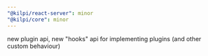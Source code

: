 ```yaml
---
"@kilpi/react-server": minor
"@kilpi/core": minor
---
```


new plugin api, new "hooks" api for implementing plugins (and other custom behaviour)
